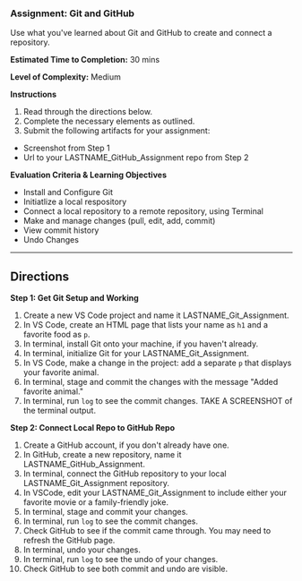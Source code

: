 ### Assignment: Git and GitHub

Use what you've learned about Git and GitHub to create and connect a repository.

**Estimated Time to Completion:** 30 mins

**Level of Complexity:** Medium

**Instructions**
1. Read through the directions below. 
2. Complete the necessary elements as outlined.
3. Submit the following artifacts for your assignment:
- Screenshot from Step 1
- Url to your LASTNAME_GitHub_Assignment repo from Step 2

**Evaluation Criteria & Learning Objectives**
- Install and Configure Git
- Initiatlize a local respository
- Connect a local repository to a remote repository, using Terminal
- Make and manage changes (pull, edit, add, commit)
- View commit history
- Undo Changes

---

## Directions

**Step 1: Get Git Setup and Working**
1. Create a new VS Code project and name it LASTNAME_Git_Assignment.
2. In VS Code, create an HTML page that lists your name as `h1` and a favorite food as `p`.
3. In terminal, install Git onto your machine, if you haven't already.
4. In terminal, initialize Git for your LASTNAME_Git_Assignment.
5. In VS Code, make a change in the project: add a separate `p` that displays your favorite animal.
6. In terminal, stage and commit the changes with the message "Added favorite animal."
7. In terminal, run `log` to see the commit changes. TAKE A SCREENSHOT of the terminal output.

**Step 2: Connect Local Repo to GitHub Repo**
1. Create a GitHub account, if you don't already have one.
2. In GitHub, create a new repository, name it LASTNAME_GitHub_Assignment.
3. In terminal, connect the GitHub repository to your local LASTNAME_Git_Assignment repository.
4. In VSCode, edit your LASTNAME_Git_Assignment to include either your favorite movie or a family-friendly joke.
5. In terminal, stage and commit your changes.
6. In terminal, run `log` to see the commit changes.
7. Check GitHub to see if the commit came through. You may need to refresh the GitHub page. 
8. In terminal, undo your changes.
9. In terminal, run `log` to see the undo of your changes.
10. Check GitHub to see both commit and undo are visible.
